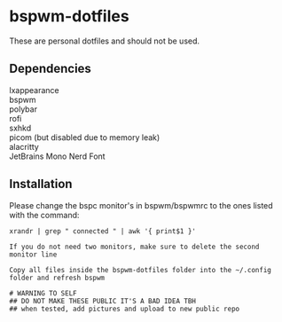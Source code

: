 # bspwm-dotfiles

These are personal dotfiles and should not be used.

## Dependencies

lxappearance  
bspwm  
polybar  
rofi  
sxhkd  
picom (but disabled due to memory leak)  
alacritty  
JetBrains Mono Nerd Font  

## Installation
Please change the bspc monitor's in bspwm/bspwmrc to the ones listed with the command: 

```
xrandr | grep " connected " | awk '{ print$1 }'  

If you do not need two monitors, make sure to delete the second monitor line

Copy all files inside the bspwm-dotfiles folder into the ~/.config folder and refresh bspwm

# WARNING TO SELF
## DO NOT MAKE THESE PUBLIC IT'S A BAD IDEA TBH
## when tested, add pictures and upload to new public repo
